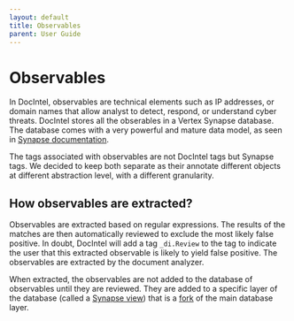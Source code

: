```yaml
---
layout: default
title: Observables
parent: User Guide
---
```


# Observables

In DocIntel, observables are technical elements such as IP addresses, or domain
names that allow analyst to detect, respond, or understand cyber threats.
DocIntel stores all the obserables in a Vertex Synapse database. The database
comes with a very powerful and mature data model, as seen in [Synapse
documentation](https://synapse.docs.vertex.link/en/latest/synapse/).

The tags associated with observables are not DocIntel tags but Synapse tags. We
decided to keep both separate as their annotate different objects at different
abstraction level, with a different granularity.

## How observables are extracted?

Observables are extracted based on regular expressions. The results of the
matches are then automatically reviewed to exclude the most likely false
positive. In doubt, DocIntel will add a tag `_di.Review` to the tag to indicate
the user that this extracted observable is likely to yield false positive. The
observables are extracted by the document analyzer.

When extracted, the observables are not added to the database of observables
until they are reviewed. They are added to a specific layer of the database
(called a [Synapse view](https://synapse.docs.vertex.link/en/latest/synapse/glossary.html#view))
that is a [fork](https://synapse.docs.vertex.link/en/latest/synapse/glossary.html#fork)
of the main database layer. 